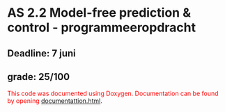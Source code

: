 # AS 2.2 Model-free prediction & control - programmeeropdracht
## Deadline: 7 juni
## grade: 25/100


<span style="color: red;">This code was documented using Doxygen. Documentation can be found by opening</span> [documentattion.html](documentation.html).
